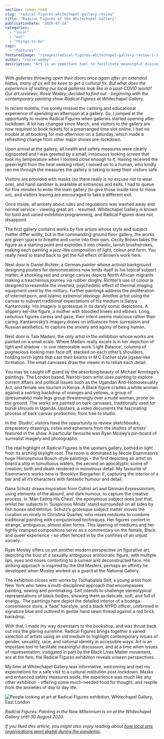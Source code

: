 ```yaml
---
section: roman-road
slug: "radical-figures-whitechapel-gallery-review"
title: "Radical Figures at the Whitechapel Gallery"
publicationDate: "2020-07-24"
categories: 
  - "local"
  - "out"
  - "things-to-do"
tags: 
  - "features"
featuredImage: "/images/radical-figures-whitechapel-gallery-review-1-1.jpg"
author: "rosie-wadey"
description: "Art is an important tool to facilitate meaningful discussion, and at a time when issues of representation, instigated in part by the Black Lives Matter movement, are at the fore, Radical Figures reveals unseen perspectives."
---
```


_With galleries throwing open their doors once again after an extended hiatus, many of us will be keen to get a cultural fix. But what does the experience of visiting our local galleries look like in a post-COVID world? Our art reviewer, Rosie Wadey, decided to find out - beginning with the contemporary painting show Radical Figures at Whitechapel Gallery._

In recent months, I’ve sorely missed the calming and educational experience of spending an afternoon at a gallery. So, I jumped at the opportunity to review Radical Figures when galleries started opening after lockdown. A lot has changed since March, and visitors to the gallery are now required to book tickets for a prearranged time slot online. I had no trouble at all booking for mid-afternoon on a Saturday, which made a refreshing change from other major shows pre-lockdown.

Upon arrival at the gallery, all health and safety measures were clearly signposted and I was greeted by a small, innocuous looking screen that took my temperature when I loomed close enough to it. Having received the green light from the heat seeking robot, I moved on to a human, who kindly ran me through the measures the gallery is taking to keep their visitors safe.

Visitors are provided with masks (so there really is no excuse not to wear one), and hand sanitiser is available at entrances and exits. I had to queue for five minutes to enter the main gallery (to give those inside time to move on), and visitors leaving are encouraged to take a different exit.

Once inside, all anxiety about rules and regulations was washed away and normal service - viewing great art - resumed. Whitechapel Gallery is known for bold and varied exhibition programming, and Radical Figures does not disappoint.

The first gallery contains works by five artists whose style and subject matter differ wildly, but in the commanding ground floor gallery, the works are given space to breathe and come into their own. Cecily Brown takes the figure as a starting point and explodes it into chaotic, lavish brushstrokes, making each painting a jazz-like composition of light, colour and form. You really need to stand back to get the full effect of Brown’s work here.

Next door is Daniel Richter, a German painter whose activist background designing posters for demonstrations now lends itself to his topical subject matter. A shocking red and orange canvas depicts North African migrants making a treacherous journey via rubber dinghy. Richter’s use of colour is designed to resemble the inverted, psychedelic effect of thermal imaging equipment used by the military. Further paintings address the proliferation of internet porn, and Islamic extremist ideology. Another artist using the canvas to subvert traditional expectations of his medium is Sanya Kantarovsky. His imagery is grotesque in its darkly comic depictions. A slippery eel-like figure, a mother with bloodied knees and elbows. Long, nebulous figures caress and gaze; their intent seems malicious rather than caring. Kantarovsky’s imagery draws on influences from surrealism and Russian aesthetics, to capture the anxiety and agony of being human.

Next door is Tala Madani, the only artist in the exhibition whose works are painted on a small scale. Where Madani really excels is in her depiction of light and shadow - in one memorable work ‘Light Balance’, columns of pugnacious looking men face off, stacked on each other’s shoulders, holding torch lights that cast their beams in M.C Escher style jigsaw-like formation. The small canvases draw the viewer in to relish each detail.

You may be caught off guard by the absorbing beauty of Michael Armitage’s paintings. The London based, Nairobi-born artist uses painting to explore current affairs and political issues such as the Ugandan Anti-Homosexuality Act, and female sex tourism in Kenya. A Black figure cradles a white woman against a swirling backdrop of oranges and yellows, a group of (presumably) male legs group threateningly over a nude woman, prone on the ground. The works are painted on bark canvases, traditionally used for burial shrouds in Uganda. Upstairs, a video documents the fascinating process of bark canvas production, from tree to studio. 

In the ‘Studio’, visitors have the opportunity to review sketchbooks, preparatory drawings, notes and ephemera from the studios of artists’ featured in the show. A particular favourite was Ryan Mosley’s pin-board of surrealist imagery and photographs.

The real highlight of Radical Figures is the upstairs gallery, bathed in light from its arching skylight roof. The room is dominated by Nicole Eisenmann’s huge Hieronymous Bosch-style paintings - the first depicting an artist on board a ship in tumultuous waters, the second an apocalyptic scene of creation; birth and death rendered in monstrous detail. My favourite of Eisenmann’s works here is ‘Brooklyn Biergarten II’, capturing the interior of a bar and all it’s characters with fantastic humour and detail.

Dana Schutz draws inspiration from Cubist art and German Expressionism, using elements of the absurd, and dark humour, to capture the creative process. In ‘Man Eating His Chest’, the eponymous subject does just that, whilst her subjects in ‘Suspicious Minds’ stand surrounded on all sides by fish bones and detritus. Schutz’s grotesque subject matter moves the curation on nicely to Christina Quarles, who mixes mediums to combine traditional painting with computerised techniques. Her figures contort in strange, ambiguous, almost alien forms. This layering of mediums and her tightly cramped compositions serve as a commentary on the female, Black and queer experience - so often fenced in by the confines of an unjust society.

Ryan Mosley offers us yet another modern perspective on figurative art, depicting the bust of a sexually ambiguous aristocratic figure, with multiple lips, eyes and noses contorting to a surreal and deconstructed face. His striking approach is inspired by the Old Masters, perhaps an affinity he developed when Mosley worked as a guard at the National Gallery.

The exhibition closes with works by Tschabalala Self, a young artist from New York who takes a multi-disciplined approach that encompasses painting, sewing and printmaking. Self intends to challenge stereotypical representations of black bodies, showing them as delicate, soft, and full of energy.  The paintings here depict the detailed interior of a bodega convenience store, a ‘fade’ hairstyle, and a black NYPD officer, uniformed in signature blue and outlined in gentle hand sewn thread against a red brick backdrop.

With that, I made my way downstairs to the bookshop, and was thrust back out into the glaring sunshine. Radical Figures brings together a varied selection of artists using an old medium to highlight contemporary issues of gender, sexuality, race, and national identity in accessible ways. Art is an important tool to facilitate meaningful discussion, and at a time when issues of representation, instigated in part by the Black Lives Matter movement, are at the fore, the Radical Figures exhibition reveals unseen perspectives.

My time at Whitechapel Gallery was informative, welcoming and met my expectations for a safe visit to a cultural institution post-lockdown. Masks and enhanced safety measures aside, the experience was much like any other exhibition – offering some much-needed food for thought, and respite from the anxieties of day to day life.

![People looking at art at Radical Figures exhibition, Whitechapel Gallery, East London](/images/radical-figures-whitechapel-gallery-review-4-1-1024x683.jpg)

_Radical Figures: Painting in the New Millennium is on at the Whitechapel Gallery until 30 August 2020._

_If you liked this article, you might also enjoy reading about_ [_how local arts organisations went digital during the pandemic_](https://romanroadlondon.com/st-margarets-house-launches-reach-online-programme/)_._
